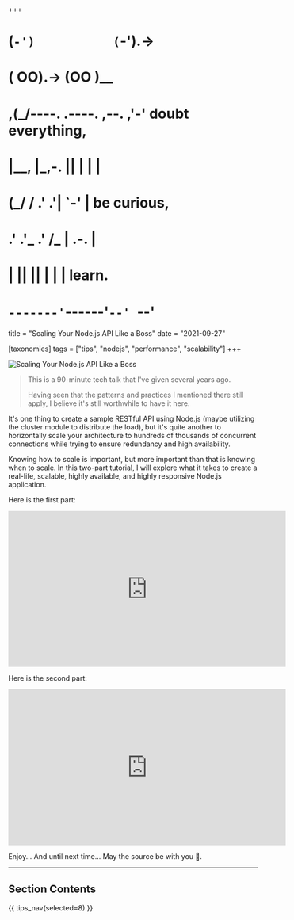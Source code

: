 +++
#   (`-')           (`-').->
#   ( OO).->        (OO )__
# ,(_/----. .----. ,--. ,'-' doubt everything,
# |__,    |\_,-.  ||  | |  |
#  (_/   /    .' .'|  `-'  | be curious,
#  .'  .'_  .'  /_ |  .-.  |
# |       ||      ||  | |  | learn.
# `-------'`------'`--' `--'

title = "Scaling Your Node.js API Like a Boss"
date = "2021-09-27"

[taxonomies]
tags = ["tips", "nodejs", "performance", "scalability"]
+++

![Scaling Your Node.js API Like a Boss](/images/size/w1200/2024/03/scalability.png)

> This is a 90-minute tech talk that I've given several years ago.
>
> Having seen that the patterns and practices I mentioned there still apply, I
> believe it's still worthwhile to have it here.

It's one thing to create a sample RESTful API using Node.js (maybe utilizing the
cluster module to distribute the load), but it's quite another to horizontally
scale your architecture to hundreds of thousands of concurrent connections while
trying to ensure redundancy and high availability.

Knowing how to scale is important, but more important than that is knowing when
to scale. In this two-part tutorial, I will explore what it takes to create a
real-life, scalable, highly available, and highly responsive Node.js
application.

Here is the first part:

<iframe width="560" height="315" src="https://www.youtube.com/embed/Ogjb60Fg10A?si=FBu0Kn4aBhbEc8UR" title="YouTube video player" frameborder="0" allow="accelerometer; autoplay; clipboard-write; encrypted-media; gyroscope; picture-in-picture; web-share" referrerpolicy="strict-origin-when-cross-origin" allowfullscreen></iframe>

Here is the second part:

<iframe width="560" height="315" src="https://www.youtube.com/embed/f5phsX4VUOU?si=C0oatuzskeT5eq5G" title="YouTube video player" frameborder="0" allow="accelerometer; autoplay; clipboard-write; encrypted-media; gyroscope; picture-in-picture; web-share" referrerpolicy="strict-origin-when-cross-origin" allowfullscreen></iframe>

Enjoy... And until next time... May the source be with you 🦄.

--------

## Section Contents

{{ tips_nav(selected=8) }}
